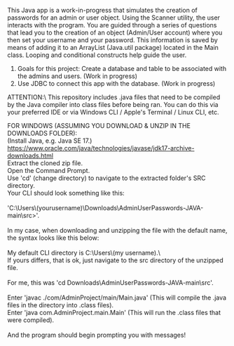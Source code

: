 This Java app is a work-in-progress that simulates the creation of passwords for an admin or user object. Using the Scanner utility, the user interacts with the program.
You are guided through a series of questions that lead you to the creation of an object (Admin/User account) where you then set your username and your password.
This information is saved by means of adding it to an ArrayList (Java.util package) located in the Main class. Looping and conditional constructs help guide the user. 
  
1. Goals for this project: Create a database and table to be associated with the admins and users. (Work in progress)
2. Use JDBC to connect this app with the database. (Work in progress)

ATTENTION:\ 
This repository includes .java files that need to be compiled by the Java compiler into class files before being ran.
You can do this via your preferred IDE or via Windows CLI / Apple's Terminal / Linux CLI, etc.

FOR WINDOWS (ASSUMING YOU DOWNLOAD & UNZIP IN THE DOWNLOADS FOLDER):\
(Install Java, e.g. Java SE 17.)\
https://www.oracle.com/java/technologies/javase/jdk17-archive-downloads.html \
Extract the cloned zip file.\
Open the Command Prompt.\
Use 'cd' (change directory) to navigate to the extracted folder's SRC directory.\
Your CLI should look something like this:\
\
'C:\\Users\\(yourusername)\\Downloads\\AdminUserPasswords-JAVA-main\\src>'.\
\
In my case, when downloading and unzipping the file with the default name, the syntax looks like this below: \
\
My default CLI directory is C:\\Users\\(my username).\ 
\
If yours differs, that is ok, just navigate to the src directory of the unzipped file.\
\
For me, this was 'cd Downloads\AdminUserPasswords-JAVA-main\src'. \
\
Enter 'javac ./com/AdminProject/main/Main.java' (This will compile the .java files in the directory into .class files).\
Enter 'java com.AdminProject.main.Main' (This will run the .class files that were compiled).\
\
And the program should begin prompting you with messages!
